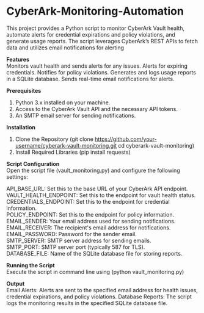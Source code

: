 # CyberArk-Monitoring-Automation

This project provides a Python script to monitor CyberArk Vault health, automate alerts for credential expirations and policy violations, and generate usage reports. The script leverages CyberArk’s REST APIs to fetch data and utilizes email notifications for alerting

**Features**<br>
Monitors vault health and sends alerts for any issues.
Alerts for expiring credentials.
Notifies for policy violations.
Generates and logs usage reports in a SQLite database.
Sends real-time email notifications for alerts.

**Prerequisites**
1. Python 3.x installed on your machine.
2. Access to the CyberArk Vault API and the necessary API tokens.
3. An SMTP email server for sending notifications.

**Installation**
1. Clone the Repository (git clone https://github.com/your-username/cyberark-vault-monitoring.git
cd cyberark-vault-monitoring)
2. Install Required Libraries (pip install requests)


**Script Configuration**<br>
Open the script file (vault_monitoring.py) and configure the following settings:

API_BASE_URL: Set this to the base URL of your CyberArk API endpoint.<br>
VAULT_HEALTH_ENDPOINT: Set this to the endpoint for vault health status.<br>
CREDENTIALS_ENDPOINT: Set this to the endpoint for credential information.<br>
POLICY_ENDPOINT: Set this to the endpoint for policy information.<br>
EMAIL_SENDER: Your email address used for sending notifications.<br>
EMAIL_RECEIVER: The recipient's email address for notifications.<br>
EMAIL_PASSWORD: Password for the sender email.<br>
SMTP_SERVER: SMTP server address for sending emails.<br>
SMTP_PORT: SMTP server port (typically 587 for TLS).<br>
DATABASE_FILE: Name of the SQLite database file for storing reports.<br>

**Running the Script**<br>
Execute the script in command line using (python vault_monitoring.py)

**Output**<br>
Email Alerts: Alerts are sent to the specified email address for health issues, credential expirations, and policy violations.
Database Reports: The script logs the monitoring results in the specified SQLite database file.

